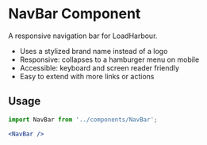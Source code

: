 # NavBar Component

A responsive navigation bar for LoadHarbour.
- Uses a stylized brand name instead of a logo
- Responsive: collapses to a hamburger menu on mobile
- Accessible: keyboard and screen reader friendly
- Easy to extend with more links or actions

## Usage
```jsx
import NavBar from '../components/NavBar';

<NavBar />
```
